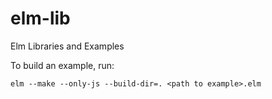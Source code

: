 elm-lib
=======

Elm Libraries and Examples

To build an example, run:

    elm --make --only-js --build-dir=. <path to example>.elm
